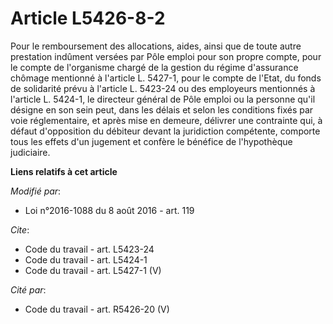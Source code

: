 # Article L5426-8-2

Pour le remboursement des allocations, aides, ainsi que de toute autre prestation indûment versées par Pôle emploi pour son
propre compte, pour le compte de l'organisme chargé de la gestion du régime d'assurance chômage mentionné à l'article L.
5427-1, pour le compte de l'Etat, du fonds de solidarité prévu à l'article L. 5423-24 ou des employeurs mentionnés à
l'article L. 5424-1, le directeur général de Pôle emploi ou la personne qu'il désigne en son sein peut, dans les délais et
selon les conditions fixés par voie réglementaire, et après mise en demeure, délivrer une contrainte qui, à défaut
d'opposition du débiteur devant la juridiction compétente, comporte tous les effets d'un jugement et confère le bénéfice de
l'hypothèque judiciaire.

**Liens relatifs à cet article**

_Modifié par_:

  - Loi n°2016-1088 du 8 août 2016 - art. 119

_Cite_:

  - Code du travail - art. L5423-24
  - Code du travail - art. L5424-1
  - Code du travail - art. L5427-1 (V)

_Cité par_:

  - Code du travail - art. R5426-20 (V)
